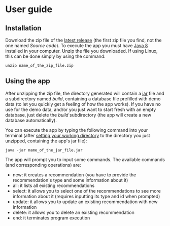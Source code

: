 # User guide

## Installation

Download the zip file of the [latest release](https://github.com/Rsl1122/Ohtu-miniprojekti-2018/releases/latest) (the first zip file you find, not the one named _Source code_). To execute the app you must have [Java 8](https://java.com/en/download/) installed in your computer. Unzip the file you downloaded. If using Linux, this can be done simply by using the command:     

```shell
unzip name_of_the_zip_file.zip
```

## Using the app

After unzipping the zip file, the directory generated will contain a [jar](https://en.wikipedia.org/wiki/JAR_(file_format)) file and a subdirectory named _build_, containing a database file prefilled with demo data (to let you quickly get a feeling of how the app works). If you have no use for the demo data, and/or you just want to start fresh with an empty database, just delete the _build_ subdirectory (the app will create a new database automatically).

You can execute the app by typing the following command into your terminal (after [setting your working directory](https://en.wikipedia.org/wiki/Cd_(command)) to the directory you just unzipped, containing the app's jar file):

```shell
java -jar name_of_the_jar_file.jar
```

The app will prompt you to input some commands. The available commands (and corresponding operations) are:
- new: it creates a recommendation (you have to provide the recommendation's type and some information about it)
- all: it lists all existing recommendations
- select: it allows you to select one of the recommendations to see more information about it (requires inputting its type and id when prompted)
- update: it allows you to update an existing recommendation with new information
- delete: it allows you to delete an existing recommendation
- end: it terminates program execution
